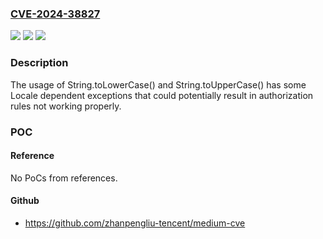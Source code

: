 ### [CVE-2024-38827](https://cve.mitre.org/cgi-bin/cvename.cgi?name=CVE-2024-38827)
![](https://img.shields.io/static/v1?label=Product&message=Spring%20Security&color=blue)
![](https://img.shields.io/static/v1?label=Version&message=%3D%205.7.0%20-%205.7.13%2C%205.8.0%20-%205.8.15%2C%206.0.0%20-%206.0.13%2C%206.1.0%20-%206.1.11%2C%206.2.0%20-%206.2.7%2C%206.3.0%20-%206.3.4%2C%20Older%20unsupported%20versions%20are%20also%20affected%20&color=brighgreen)
![](https://img.shields.io/static/v1?label=Vulnerability&message=CWE-639&color=brighgreen)

### Description

The usage of String.toLowerCase() and String.toUpperCase() has some Locale dependent exceptions that could potentially result in authorization rules not working properly.

### POC

#### Reference
No PoCs from references.

#### Github
- https://github.com/zhanpengliu-tencent/medium-cve

